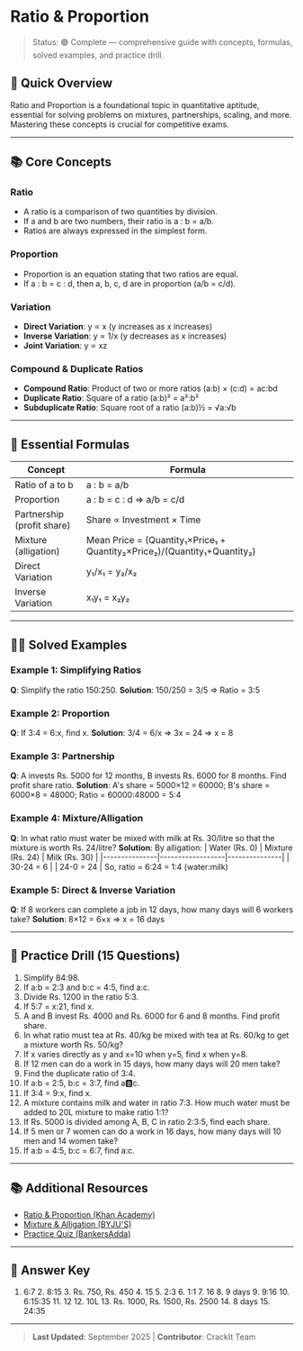 
# Ratio & Proportion

>Status: 🟢 Complete — comprehensive guide with concepts, formulas, solved examples, and practice drill.

## 🚀 Quick Overview

Ratio and Proportion is a foundational topic in quantitative aptitude, essential for solving problems on mixtures, partnerships, scaling, and more. Mastering these concepts is crucial for competitive exams.

---

## 📚 Core Concepts

### Ratio
- A ratio is a comparison of two quantities by division.
- If a and b are two numbers, their ratio is a : b = a/b.
- Ratios are always expressed in the simplest form.

### Proportion
- Proportion is an equation stating that two ratios are equal.
- If a : b = c : d, then a, b, c, d are in proportion (a/b = c/d).

### Variation
- **Direct Variation**: y ∝ x (y increases as x increases)
- **Inverse Variation**: y ∝ 1/x (y decreases as x increases)
- **Joint Variation**: y ∝ xz

### Compound & Duplicate Ratios
- **Compound Ratio**: Product of two or more ratios (a:b) × (c:d) = ac:bd
- **Duplicate Ratio**: Square of a ratio (a:b)² = a²:b²
- **Subduplicate Ratio**: Square root of a ratio (a:b)½ = √a:√b

---

## 🧮 Essential Formulas

| Concept | Formula |
|---------|---------|
| Ratio of a to b | a : b = a/b |
| Proportion | a : b = c : d ⇒ a/b = c/d |
| Partnership (profit share) | Share ∝ Investment × Time |
| Mixture (alligation) | Mean Price = (Quantity₁×Price₁ + Quantity₂×Price₂)/(Quantity₁+Quantity₂) |
| Direct Variation | y₁/x₁ = y₂/x₂ |
| Inverse Variation | x₁y₁ = x₂y₂ |

---

## 🧑‍💻 Solved Examples

### Example 1: Simplifying Ratios
**Q**: Simplify the ratio 150:250.
**Solution**: 150/250 = 3/5 ⇒ Ratio = 3:5

### Example 2: Proportion
**Q**: If 3:4 = 6:x, find x.
**Solution**: 3/4 = 6/x ⇒ 3x = 24 ⇒ x = 8

### Example 3: Partnership
**Q**: A invests Rs. 5000 for 12 months, B invests Rs. 6000 for 8 months. Find profit share ratio.
**Solution**: A's share = 5000×12 = 60000; B's share = 6000×8 = 48000; Ratio = 60000:48000 = 5:4

### Example 4: Mixture/Alligation
**Q**: In what ratio must water be mixed with milk at Rs. 30/litre so that the mixture is worth Rs. 24/litre?
**Solution**: By alligation:
| Water (Rs. 0) | Mixture (Rs. 24) | Milk (Rs. 30) |
|---------------|------------------|---------------|
| 30-24 = 6     |                  | 24-0 = 24     |
So, ratio = 6:24 = 1:4 (water:milk)

### Example 5: Direct & Inverse Variation
**Q**: If 8 workers can complete a job in 12 days, how many days will 6 workers take?
**Solution**: 8×12 = 6×x ⇒ x = 16 days

---

## 📝 Practice Drill (15 Questions)

1. Simplify 84:98.
2. If a:b = 2:3 and b:c = 4:5, find a:c.
3. Divide Rs. 1200 in the ratio 5:3.
4. If 5:7 = x:21, find x.
5. A and B invest Rs. 4000 and Rs. 6000 for 6 and 8 months. Find profit share.
6. In what ratio must tea at Rs. 40/kg be mixed with tea at Rs. 60/kg to get a mixture worth Rs. 50/kg?
7. If x varies directly as y and x=10 when y=5, find x when y=8.
8. If 12 men can do a work in 15 days, how many days will 20 men take?
9. Find the duplicate ratio of 3:4.
10. If a:b = 2:5, b:c = 3:7, find a:b:c.
11. If 3:4 = 9:x, find x.
12. A mixture contains milk and water in ratio 7:3. How much water must be added to 20L mixture to make ratio 1:1?
13. If Rs. 5000 is divided among A, B, C in ratio 2:3:5, find each share.
14. If 5 men or 7 women can do a work in 16 days, how many days will 10 men and 14 women take?
15. If a:b = 4:5, b:c = 6:7, find a:c.

---

## 📚 Additional Resources

- [Ratio & Proportion (Khan Academy)](https://www.khanacademy.org/math/arithmetic/arith-review-ratios-prop)
- [Mixture & Alligation (BYJU'S)](https://byjus.com/quantitative-aptitude/mixtures-alligation/)
- [Practice Quiz (BankersAdda)](https://www.bankersadda.com/quiz/ratio-and-proportion-quiz/)

---

## 🎯 Answer Key

1. 6:7  2. 8:15  3. Rs. 750, Rs. 450  4. 15  5. 2:3  6. 1:1  7. 16  8. 9 days  9. 9:16  10. 6:15:35  11. 12  12. 10L  13. Rs. 1000, Rs. 1500, Rs. 2500  14. 8 days  15. 24:35

---

>**Last Updated**: September 2025 | **Contributor**: CrackIt Team
